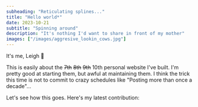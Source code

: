 ```yaml
---
subheading: "Reticulating splines..."
title: "Hello world*"
date: 2023-10-21
subtitle: "Spinning around"
description: "It's nothing I'd want to share in front of my mother"
images: ["/images/aggresive_lookin_cows.jpg"]
---
```


It's me, Leigh :wave:

This is easily about the ~~7th~~ ~~8th~~ ~~9th~~ 10th personal website I've built. I'm pretty good at starting them, but awful at maintaining them. I think the trick this time is not to commit to crazy schedules like "Posting more than once a decade"...

Let's see how this goes. Here's my latest contribution: